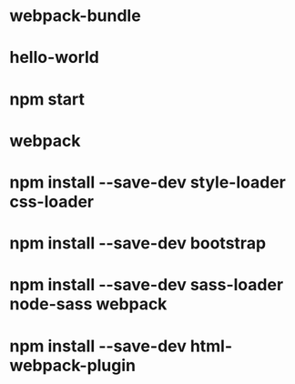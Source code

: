 # webpack-bundle
# hello-world
# npm start 
# webpack
# npm install --save-dev style-loader css-loader
# npm install --save-dev bootstrap
# npm install --save-dev sass-loader node-sass webpack 
# npm install --save-dev html-webpack-plugin
<!-- npm init -y
npm install --save-dev webpack webpack-cli

.gitignore
node_modules -->
